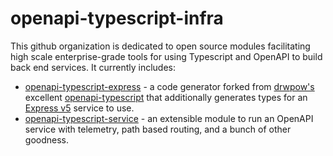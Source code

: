 # openapi-typescript-infra

This github organization is dedicated to open source modules facilitating high scale enterprise-grade tools for using
Typescript and OpenAPI to build back end services. It currently includes:

* [openapi-typescript-express](https://github.com/openapi-typescript-infra/openapi-typescript-express) - a code generator forked from [drwpow's](https://github.com/drwpow) excellent [openapi-typescript](https://github.com/drwpow/openapi-typescript#readme) that additionally generates types for an [Express v5](https://github.com/expressjs/express) service to use.
* [openapi-typescript-service](https://github.com/openapi-typescript-infra/openapi-typescript-service) - an extensible module to run an OpenAPI service with telemetry, path based routing, and a bunch of other goodness.
